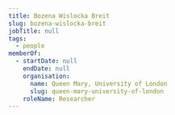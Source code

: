 ```yaml
---
title: Bozena Wislocka Breit
slug: bozena-wislocka-breit
jobTitle: null
tags:
  - people
memberOf:
  - startDate: null
    endDate: null
    organisation:
      name: Queen Mary, University of London
      slug: queen-mary-university-of-london
    roleName: Researcher
---
```

